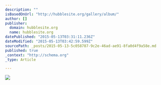 ```yaml
---
description: ""
isBasedOnUrl: "http://hubblesite.org/gallery/album/"
author: []
publisher:
  domain: hubblesite.org
  name: hubblesite.org
datePublished: "2015-05-13T03:31:11.236Z"
dateModified: "2015-05-13T03:42:59.599Z"
sourcePath: _posts/2015-05-13-5c058787-9c2e-46ad-ae91-8fa0d4f9a58e.md
published: true
_context: "http://schema.org"
_type: Article

---
```

![](https://farm8.staticflickr.com/7377/10007269344_f87fcd372e_z.jpg)